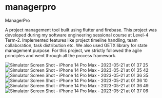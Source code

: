 # managerpro

ManagerPro

A project management tool built using flutter and firebase. This project was developed during my software engineering sessional course at Level-4 Term-2. Implemented features like project timeline handling, team collaboration, task distribution etc. We also used GETX library for state management purpose. For this project, we strictly followed the agile principles and went through all the process framework.


<!-- <img src="![Simulator Screen Shot - iPhone 14 Pro Max - 2023-05-21 at 01 37 25](https://github.com/Ajoy-1704001/manager_pro/assets/57573642/f25e9a84-e6e4-45fa-b337-e5174735bd6b)" width="23%"></img> 
<img src="![Simulator Screen Shot - iPhone 14 Pro Max - 2023-05-21 at 01 35 42](https://github.com/Ajoy-1704001/manager_pro/assets/57573642/4e463a9e-a93a-4cbd-848f-89fd900e118e)" width="23%"></img> 
<img src="![Simulator Screen Shot - iPhone 14 Pro Max - 2023-05-21 at 01 36 35](https://github.com/Ajoy-1704001/manager_pro/assets/57573642/6868ba70-20a2-4eff-92cd-0345f1dc2403)" width="23%"></img>
<img src="![Simulator Screen Shot - iPhone 14 Pro Max - 2023-05-21 at 01 36 10](https://github.com/Ajoy-1704001/manager_pro/assets/57573642/d578347d-4517-48eb-b1d9-7b178921377f)" width="23%"></img> 
<img src="![Simulator Screen Shot - iPhone 14 Pro Max - 2023-05-21 at 01 36 49](https://github.com/Ajoy-1704001/manager_pro/assets/57573642/30cf919b-de43-483f-804c-fa6ebb991c42)" width="23%"></img> 
<img src="![Simulator Screen Shot - iPhone 14 Pro Max - 2023-05-21 at 01 37 06](https://github.com/Ajoy-1704001/manager_pro/assets/57573642/26123202-ed35-4583-8925-e679a14badba)" width="23%"></img>  -->


![Simulator Screen Shot - iPhone 14 Pro Max - 2023-05-21 at 01 37 25](https://github.com/Ajoy-1704001/manager_pro/assets/57573642/f25e9a84-e6e4-45fa-b337-e5174735bd6b)![Simulator Screen Shot - iPhone 14 Pro Max - 2023-05-21 at 01 35 42](https://github.com/Ajoy-1704001/manager_pro/assets/57573642/4e463a9e-a93a-4cbd-848f-89fd900e118e)![Simulator Screen Shot - iPhone 14 Pro Max - 2023-05-21 at 01 36 35](https://github.com/Ajoy-1704001/manager_pro/assets/57573642/6868ba70-20a2-4eff-92cd-0345f1dc2403)![Simulator Screen Shot - iPhone 14 Pro Max - 2023-05-21 at 01 36 10](https://github.com/Ajoy-1704001/manager_pro/assets/57573642/d578347d-4517-48eb-b1d9-7b178921377f)![Simulator Screen Shot - iPhone 14 Pro Max - 2023-05-21 at 01 36 49](https://github.com/Ajoy-1704001/manager_pro/assets/57573642/30cf919b-de43-483f-804c-fa6ebb991c42)![Simulator Screen Shot - iPhone 14 Pro Max - 2023-05-21 at 01 37 06](https://github.com/Ajoy-1704001/manager_pro/assets/57573642/26123202-ed35-4583-8925-e679a14badba)

